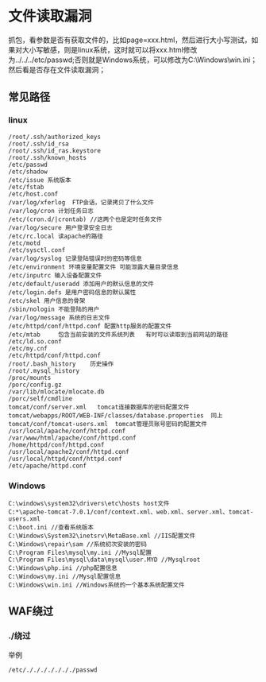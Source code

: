 # 文件读取漏洞

抓包，看参数是否有获取文件的，比如page=xxx.html，然后进行大小写测试，如果对大小写敏感，则是linux系统，这时就可以将xxx.html修改为../../../etc/passwd;否则就是Windows系统，可以修改为C:\Windows\win.ini；然后看是否存在文件读取漏洞；

## 常见路径

### linux

    /root/.ssh/authorized_keys
    /root/.ssh/id_rsa
    /root/.ssh/id_ras.keystore
    /root/.ssh/known_hosts
    /etc/passwd
    /etc/shadow
    /etc/issue 系统版本
    /etc/fstab
    /etc/host.conf
    /var/log/xferlog  FTP会话，记录拷贝了什么文件
    /var/log/cron 计划任务日志
    /etc/(cron.d/|crontab) //这两个也是定时任务文件
    /var/log/secure 用户登录安全日志
    /etc/rc.local 读apache的路径
    /etc/motd
    /etc/sysctl.conf
    /var/log/syslog 记录登陆错误时的密码等信息
    /etc/environment 环境变量配置文件 可能泄露大量目录信息
    /etc/inputrc 输入设备配置文件
    /etc/default/useradd 添加用户的默认信息的文件
    /etc/login.defs 是用户密码信息的默认属性
    /etc/skel 用户信息的骨架
    /sbin/nologin 不能登陆的用户
    /var/log/message 系统的日志文件
    /etc/httpd/conf/httpd.conf 配置http服务的配置文件
    /etc/mtab     包含当前安装的文件系统列表   有时可以读取到当前网站的路径
    /etc/ld.so.conf
    /etc/my.cnf
    /etc/httpd/conf/httpd.conf
    /root/.bash_history    历史操作
    /root/.mysql_history
    /proc/mounts
    /porc/config.gz
    /var/lib/mlocate/mlocate.db
    /porc/self/cmdline
    tomcat/conf/server.xml   tomcat连接数据库的密码配置文件
    tomcat/webapps/ROOT/WEB-INF/classes/database.properties  同上
    tomcat/conf/tomcat-users.xml  tomcat管理员账号密码的配置文件
    /usr/local/apache/conf/httpd.conf
    /var/www/html/apache/conf/httpd.conf
    /home/httpd/conf/httpd.conf
    /usr/local/apache2/conf/httpd.conf
    /usr/local/httpd/conf/httpd.conf
    /etc/apache/httpd.conf
    
### Windows

    C:\windows\system32\drivers\etc\hosts host文件
    C:*\apache-tomcat-7.0.1/conf/context.xml、web.xml、server.xml、tomcat-users.xml
    C:\boot.ini //查看系统版本
    C:\Windows\System32\inetsrv\MetaBase.xml //IIS配置文件
    C:\Windows\repair\sam //系统初次安装的密码
    C:\Program Files\mysql\my.ini //Mysql配置
    C:\Program Files\mysql\data\mysql\user.MYD //Mysqlroot
    C:\Windows\php.ini //php配置信息
    C:\Windows\my.ini //Mysql配置信息
    C:\Windows\win.ini //Windows系统的一个基本系统配置文件
    
## WAF绕过

### ./绕过

举例

    /etc/./././././././passwd
    
